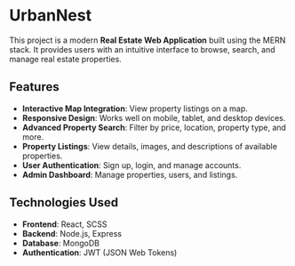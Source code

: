 # UrbanNest

This project is a modern **Real Estate Web Application** built using the MERN stack. It provides users with an intuitive interface to browse, search, and manage real estate properties.

## Features

- **Interactive Map Integration**: View property listings on a map.
- **Responsive Design**: Works well on mobile, tablet, and desktop devices.
- **Advanced Property Search**: Filter by price, location, property type, and more.
- **Property Listings**: View details, images, and descriptions of available properties.
- **User Authentication**: Sign up, login, and manage accounts.
- **Admin Dashboard**: Manage properties, users, and listings.

## Technologies Used

- **Frontend**: React, SCSS
- **Backend**: Node.js, Express
- **Database**: MongoDB
- **Authentication**: JWT (JSON Web Tokens)